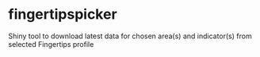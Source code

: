 # fingertipspicker
Shiny tool to download latest data for chosen area(s) and indicator(s) from selected Fingertips profile
